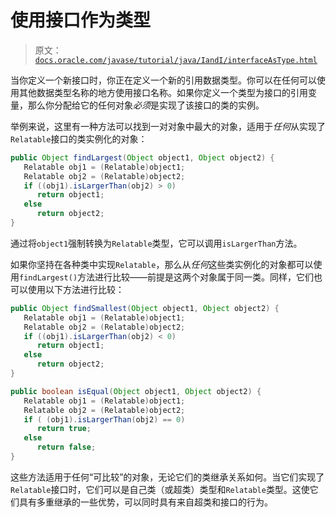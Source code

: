 # 使用接口作为类型

> 原文：[`docs.oracle.com/javase/tutorial/java/IandI/interfaceAsType.html`](https://docs.oracle.com/javase/tutorial/java/IandI/interfaceAsType.html)

当你定义一个新接口时，你正在定义一个新的引用数据类型。你可以在任何可以使用其他数据类型名称的地方使用接口名称。如果你定义一个类型为接口的引用变量，那么你分配给它的任何对象*必须*是实现了该接口的类的实例。

举例来说，这里有一种方法可以找到一对对象中最大的对象，适用于*任何*从实现了`Relatable`接口的类实例化的对象：

```java
public Object findLargest(Object object1, Object object2) {
   Relatable obj1 = (Relatable)object1;
   Relatable obj2 = (Relatable)object2;
   if ((obj1).isLargerThan(obj2) > 0)
      return object1;
   else 
      return object2;
}

```

通过将`object1`强制转换为`Relatable`类型，它可以调用`isLargerThan`方法。

如果你坚持在各种类中实现`Relatable`，那么从*任何*这些类实例化的对象都可以使用`findLargest()`方法进行比较——前提是这两个对象属于同一类。同样，它们也可以使用以下方法进行比较：

```java
public Object findSmallest(Object object1, Object object2) {
   Relatable obj1 = (Relatable)object1;
   Relatable obj2 = (Relatable)object2;
   if ((obj1).isLargerThan(obj2) < 0)
      return object1;
   else 
      return object2;
}

public boolean isEqual(Object object1, Object object2) {
   Relatable obj1 = (Relatable)object1;
   Relatable obj2 = (Relatable)object2;
   if ( (obj1).isLargerThan(obj2) == 0)
      return true;
   else 
      return false;
}

```

这些方法适用于任何“可比较”的对象，无论它们的类继承关系如何。当它们实现了`Relatable`接口时，它们可以是自己类（或超类）类型和`Relatable`类型。这使它们具有多重继承的一些优势，可以同时具有来自超类和接口的行为。
